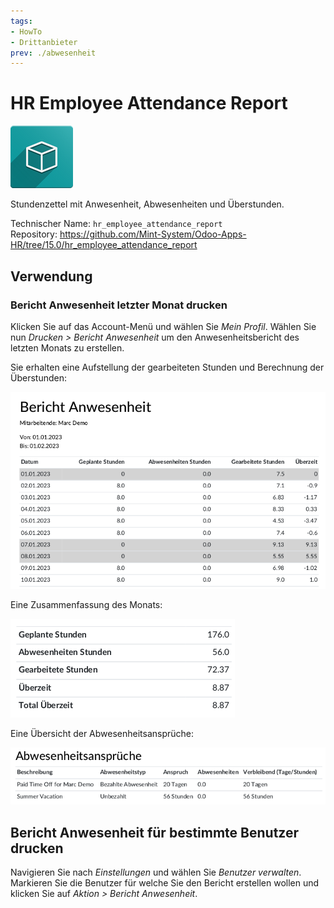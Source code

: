 ```yaml
---
tags:
- HowTo
- Drittanbieter
prev: ./abwesenheit
---
```

# HR Employee Attendance Report
![icon_oms_box](assets/icon_oms_box.png)

Stundenzettel mit Anwesenheit, Abwesenheiten und Überstunden.

Technischer Name: `hr_employee_attendance_report`\
Repository: <https://github.com/Mint-System/Odoo-Apps-HR/tree/15.0/hr_employee_attendance_report>

## Verwendung

### Bericht Anwesenheit letzter Monat drucken

Klicken Sie auf das Account-Menü und wählen Sie *Mein Profil*. Wählen Sie nun *Drucken > Bericht Anwesenheit* um den Anwesenheitsbericht des letzten Monats zu erstellen.

Sie erhalten eine Aufstellung der gearbeiteten Stunden und Berechnung der Überstunden:

![](assets/HR%20Employee%20Attendance%20Report%20Attendances.png)

Eine Zusammenfassung des Monats:

![](assets/HR%20Employee%20Attendance%20Report%20Summary.png)

Eine Übersicht der Abwesenheitsansprüche:

![](assets/HR%20Employee%20Attendance%20Report%20Allocations.png)

## Bericht Anwesenheit für bestimmte Benutzer drucken

Navigieren Sie nach *Einstellungen* und wählen Sie *Benutzer verwalten*. Markieren Sie die Benutzer für welche Sie den Bericht erstellen wollen und klicken Sie auf *Aktion > Bericht Anwesenheit*.